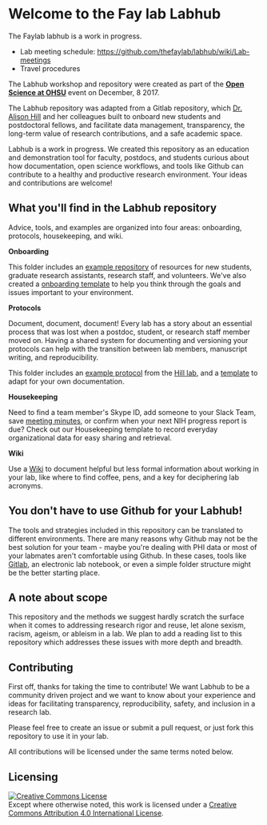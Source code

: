 # Welcome to the Fay lab Labhub

The Faylab labhub is a work in progress.  

* Lab meeting schedule: https://github.com/thefaylab/labhub/wiki/Lab-meetings
* Travel procedures


The Labhub workshop and repository were created as part of the [**Open Science at OHSU**](http://www.ohsu.edu/blogs/researchnews/2017/12/04/open-science-panel-the-evolving-landscape-of-scientific-communication-dec-8/) event on December, 8 2017.

The Labhub repository was adapted from a Gitlab repository, which [Dr. Alison Hill](https://alison.rbind.io/) and her colleagues built to onboard new students and postdoctoral fellows, and facilitate data management, transparency, the long-term value of research contributions, and a safe academic space.

Labhub is a work in progress.  We created this repository as an education and demonstration tool for faculty, postdocs, and students curious about how documentation, open science workflows, and tools like Github can contribute to a healthy and productive research environment.  Your ideas and contributions are welcome!

## What you'll find in the Labhub repository
Advice, tools, and examples are organized into four areas:  onboarding, protocols, housekeeping, and wiki.  

**Onboarding**

This folder includes an [example repository](https://github.com/apreshill/labhub/tree/master/01-onboarding/example) of resources for new students, graduate research assistants, research staff, and volunteers.  We've also created a [onboarding template](https://github.com/apreshill/labhub/blob/master/01-onboarding/template/onboarding.md) to help you think through the goals and issues important to your environment.

**Protocols**

Document, document, document!  Every lab has a story about an essential process that was lost when a postdoc, student, or research staff member moved on.  Having a shared system for documenting and versioning your protocols can help with the transition between lab members, manuscript writing, and reproducibility.  

This folder includes an [example protocol](https://github.com/apreshill/labhub/tree/master/02-protocols/example) from the [Hill lab](https://alison.rbind.io/), and a [template](https://github.com/apreshill/labhub/blob/master/02-protocols/template/protocol.md) to adapt for your own documentation.

**Housekeeping**

Need to find a team member's Skype ID, add someone to your Slack Team, save [meeting minutes](http://third-bit.com/teaching/community.html#meetings-meetings-meetings), or confirm when your next NIH progress report is due?  Check out our Housekeeping template to record everyday organizational data for easy sharing and retrieval.

**Wiki**

Use a [Wiki](https://github.com/apreshill/labhub/wiki) to document helpful but less formal information about working in your lab, like where to find coffee, pens, and a key for deciphering lab acronyms.

## You don't have to use Github for your Labhub!
The tools and strategies included in this repository can be translated to different environments.  There are many reasons why Github may not be the best solution for your team - maybe you're dealing with PHI data or most of your labmates aren't comfortable using Github.  In these cases, tools like [Gitlab](https://about.gitlab.com/), an electronic lab notebook, or even a simple folder structure might be the better starting place.

## A note about scope
This repository and the methods we suggest hardly scratch the surface when it comes to addressing research rigor and reuse, let alone sexism, racism, ageism, or ableism in a lab.  We plan to add a reading list to this repository which addresses these issues with more depth and breadth. 

## Contributing
First off, thanks for taking the time to contribute!  We want Labhub to be a community driven project and we want to know about your experience and ideas for facilitating transparency, reproducibility, safety, and inclusion in a research lab.

Please feel free to create an issue or submit a pull request, or just fork this repository to use it in your lab.

All contributions will be licensed under the same terms noted below.

## Licensing  
<a rel="license" href="http://creativecommons.org/licenses/by/4.0/"><img alt="Creative Commons License" style="border-width:0" src="https://i.creativecommons.org/l/by/4.0/80x15.png" /></a><br />Except where otherwise noted, this work is licensed under a <a rel="license" href="http://creativecommons.org/licenses/by/4.0/">Creative Commons Attribution 4.0 International License</a>.
